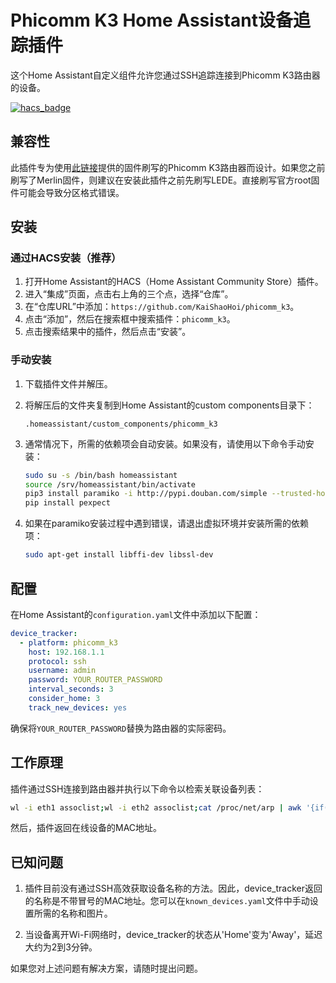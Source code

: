 # Phicomm K3 Home Assistant设备追踪插件

这个Home Assistant自定义组件允许您通过SSH追踪连接到Phicomm K3路由器的设备。

[![hacs_badge](https://img.shields.io/badge/HACS-Default-41BDF5.svg?style=for-the-badge)](https://github.com/hacs/integration)

## 兼容性

此插件专为使用[此链接](https://tbvv.net/posts/0101-k3)提供的固件刷写的Phicomm K3路由器而设计。如果您之前刷写了Merlin固件，则建议在安装此插件之前先刷写LEDE。直接刷写官方root固件可能会导致分区格式错误。

## 安装

### 通过HACS安装（推荐）

1. 打开Home Assistant的HACS（Home Assistant Community Store）插件。
2. 进入“集成”页面，点击右上角的三个点，选择“仓库”。
3. 在“仓库URL”中添加：`https://github.com/KaiShaoHoi/phicomm_k3`。
4. 点击“添加”，然后在搜索框中搜索插件：`phicomm_k3`。
5. 点击搜索结果中的插件，然后点击“安装”。

### 手动安装

1. 下载插件文件并解压。
2. 将解压后的文件夹复制到Home Assistant的custom components目录下：

    ```
    .homeassistant/custom_components/phicomm_k3
    ```

3. 通常情况下，所需的依赖项会自动安装。如果没有，请使用以下命令手动安装：

    ```bash
    sudo su -s /bin/bash homeassistant
    source /srv/homeassistant/bin/activate
    pip3 install paramiko -i http://pypi.douban.com/simple --trusted-host pypi.douban.com
    pip install pexpect
    ```

4. 如果在paramiko安装过程中遇到错误，请退出虚拟环境并安装所需的依赖项：

    ```bash
    sudo apt-get install libffi-dev libssl-dev
    ```

## 配置

在Home Assistant的`configuration.yaml`文件中添加以下配置：

```yaml
device_tracker:
  - platform: phicomm_k3
    host: 192.168.1.1
    protocol: ssh
    username: admin
    password: YOUR_ROUTER_PASSWORD
    interval_seconds: 3
    consider_home: 3
    track_new_devices: yes
```

确保将`YOUR_ROUTER_PASSWORD`替换为路由器的实际密码。

## 工作原理

插件通过SSH连接到路由器并执行以下命令以检索关联设备列表：

```bash
wl -i eth1 assoclist;wl -i eth2 assoclist;cat /proc/net/arp | awk '{if(NR>1) print $4}'
```

然后，插件返回在线设备的MAC地址。

## 已知问题

1. 插件目前没有通过SSH高效获取设备名称的方法。因此，device_tracker返回的名称是不带冒号的MAC地址。您可以在`known_devices.yaml`文件中手动设置所需的名称和图片。

2. 当设备离开Wi-Fi网络时，device_tracker的状态从'Home'变为'Away'，延迟大约为2到3分钟。

如果您对上述问题有解决方案，请随时提出问题。
